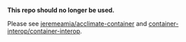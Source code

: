**This repo should no longer be used.**

Please see [jeremeamia/acclimate-container](https://github.com/jeremeamia/acclimate-container)
and [container-interop/container-interop](https://github.com/container-interop/container-interop).
